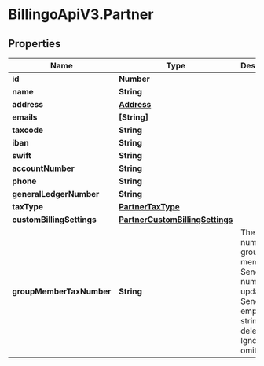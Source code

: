 # BillingoApiV3.Partner

## Properties
Name | Type | Description | Notes
------------ | ------------- | ------------- | -------------
**id** | **Number** |  | [optional] 
**name** | **String** |  | [optional] 
**address** | [**Address**](Address.md) |  | [optional] 
**emails** | **[String]** |  | [optional] 
**taxcode** | **String** |  | [optional] 
**iban** | **String** |  | [optional] 
**swift** | **String** |  | [optional] 
**accountNumber** | **String** |  | [optional] 
**phone** | **String** |  | [optional] 
**generalLedgerNumber** | **String** |  | [optional] 
**taxType** | [**PartnerTaxType**](PartnerTaxType.md) |  | [optional] 
**customBillingSettings** | [**PartnerCustomBillingSettings**](PartnerCustomBillingSettings.md) |  | [optional] 
**groupMemberTaxNumber** | **String** | The tax number of group member. Send tax number for update. Send empty string for delete. Ignored if omitted. | [optional] 
